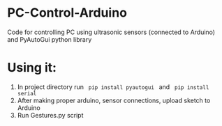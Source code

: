 # PC-Control-Arduino
Code for controlling PC using ultrasonic sensors (connected to Arduino) and PyAutoGui python library

# Using it:
1. In project directory run <code> pip install pyautogui </code> and <code> pip install serial </code>
2. After making proper arduino, sensor connections, upload sketch to Arduino
3. Run Gestures.py script
